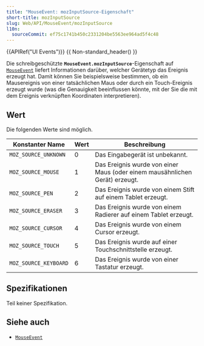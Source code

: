 ```yaml
---
title: "MouseEvent: mozInputSource-Eigenschaft"
short-title: mozInputSource
slug: Web/API/MouseEvent/mozInputSource
l10n:
  sourceCommit: ef75c1741b450c2331204be5563ee964ad5f4c48
---
```


{{APIRef("UI Events")}} {{ Non-standard_header() }}

Die schreibgeschützte **`MouseEvent.mozInputSource`**-Eigenschaft auf [`MouseEvent`](/de/docs/Web/API/MouseEvent) liefert Informationen darüber, welcher Gerätetyp das Ereignis erzeugt hat. Damit können Sie beispielsweise bestimmen, ob ein Mausereignis von einer tatsächlichen Maus oder durch ein Touch-Ereignis erzeugt wurde (was die Genauigkeit beeinflussen könnte, mit der Sie die mit dem Ereignis verknüpften Koordinaten interpretieren).

## Wert

Die folgenden Werte sind möglich.

| Konstanter Name       | Wert | Beschreibung                                                                |
| --------------------- | ---- | --------------------------------------------------------------------------- |
| `MOZ_SOURCE_UNKNOWN`  | 0    | Das Eingabegerät ist unbekannt.                                             |
| `MOZ_SOURCE_MOUSE`    | 1    | Das Ereignis wurde von einer Maus (oder einem mausähnlichen Gerät) erzeugt. |
| `MOZ_SOURCE_PEN`      | 2    | Das Ereignis wurde von einem Stift auf einem Tablet erzeugt.                |
| `MOZ_SOURCE_ERASER`   | 3    | Das Ereignis wurde von einem Radierer auf einem Tablet erzeugt.             |
| `MOZ_SOURCE_CURSOR`   | 4    | Das Ereignis wurde von einem Cursor erzeugt.                                |
| `MOZ_SOURCE_TOUCH`    | 5    | Das Ereignis wurde auf einer Touchschnittstelle erzeugt.                    |
| `MOZ_SOURCE_KEYBOARD` | 6    | Das Ereignis wurde von einer Tastatur erzeugt.                              |

## Spezifikationen

Teil keiner Spezifikation.

## Siehe auch

- [`MouseEvent`](/de/docs/Web/API/MouseEvent)
